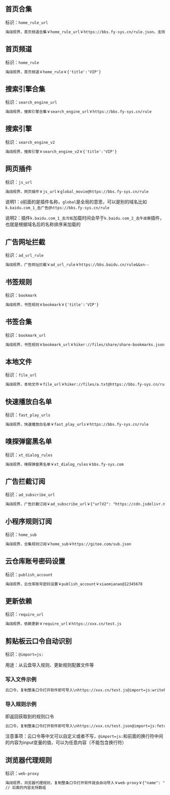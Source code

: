 ## 首页合集

标识：``home_rule_url``

```txt
海阔视界，首页频道合集￥home_rule_url￥https://bbs.fy-sys.cn/rule.json，支持单个规则或者合集规则的json格式
```

## 首页频道

标识：``home_rule``

```txt
海阔视界，首页频道￥home_rule￥{'title':'VIP'}
```

## 搜索引擎合集

标识：``search_engine_url``

```txt
海阔视界，搜索引擎合集￥search_engine_url￥https://bbs.fy-sys.cn/rule
```

## 搜索引擎

标识：``search_engine_v2``

```txt
海阔视界，搜索引擎￥search_engine_v2￥{'title':'VIP'}
```

## 网页插件

标识：``js_url``

```txt
海阔视界，网页插件￥js_url￥global_movie@https://bbs.fy-sys.cn/rule
```

说明1：``@``前面的是插件名称，``global``是全局的意思，可以是别的域名比如``k.baidu.com_1_去广告@https://bbs.fy-sys.cn/rule``

说明2：插件``k.baidu.com_1_去污垢``加载时间会早于``k.baidu.com_2_去牛皮藓``插件，也就是根据域名后的名称排序来加载的

## 广告网址拦截

标识：``ad_url_rule``

```txt
海阔视界，广告网址拦截￥ad_url_rule￥https://bbs.baidu.cn/rule&&xn--
```

## 书签规则

标识：``bookmark``

```txt
海阔视界，书签规则￥bookmark￥{'title':'VIP'}
```

## 书签合集

标识：``bookmark_url``

```txt
海阔视界，书签规则￥bookmark_url￥hiker://files/share/share-bookmarks.json
```

## 本地文件

标识：``file_url``

```txt
海阔视界，本地文件￥file_url￥hiker://files/a.txt@https://bbs.fy-sys.cn/rule
```

## 快速播放白名单

标识：``fast_play_urls``

```txt
海阔视界，快速播放白名单￥fast_play_urls￥https://bbs.fy-sys.cn/rule
```

## 嗅探弹窗黑名单

标识：``xt_dialog_rules``

```txt
海阔视界，嗅探弹窗黑名单￥xt_dialog_rules￥bbs.fy-sys.com
```

## 广告拦截订阅

标识：``ad_subscribe_url``

```txt
海阔视界，广告拦截订阅￥ad_subscribe_url￥{"urlV2": "https://cdn.jsdelivr.net/gh/qiusunshine/hiker-rules/ad-urls.txt","domBlockRuleUrl": "https://cdn.jsdelivr.net/gh/qiusunshine/hiker-rules/ad-rules.txt"}
```

## 小程序规则订阅

标识：``home_sub``

```txt
海阔视界，合集规则订阅￥home_sub￥https://gitee.com/sub.json
```

## 云仓库账号密码设置

标识：``publish_account``

```txt
海阔视界，云仓库账号密码设置￥publish_account￥xiaomianao@12345678
```

## 更新依赖

标识：``require_url``

```txt
海阔视界，依赖更新￥require_url￥https://xxx.cn/test.js
```

## 剪贴板云口令自动识别

标识：``@import=js:``

用途：从云盘导入规则、更新规则配置文件等

### 写入文件示例
```txt
云口令，复制整条口令打开软件即可导入\nhttps://xxx.cn/test.js@import=js:writeFile('hiker://files/cache/test.js', fetch(input))
```


### 导入规则示例
即返回获取到的规则口令
```txt
云口令，复制整条口令打开软件即可导入\nhttps://xxx.cn/test.json@import=js:fetch(input)
```

注意事项：云口令等中文可以自定义或者不写，``@import=js:``和前面的换行符中间的内容为input变量的值，可以为任意内容（不能包含换行符）

## 浏览器代理规则

标识：``web-proxy``

```txt
海阔视界，浏览器代理规则，复制整条口令打开软件就会自动导入￥web-proxy￥{"name": "test", "match": "test"}
// 后面的内容支持数组
```

